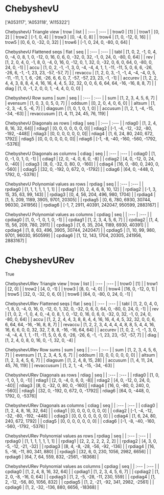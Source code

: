 # ChebyshevU
['A053117', 'A053118', 'A115322']

ChebyshevU Triangle view
| trow  |  list  |
| :---  |  :---  |
| trow0 | [1] |
| trow1 | [0, 2] |
| trow2 | [-1, 0, 4] |
| trow3 | [0, -4, 0, 8] |
| trow4 | [1, 0, -12, 0, 16] |
| trow5 | [0, 6, 0, -32, 0, 32] |
| trow6 | [-1, 0, 24, 0, -80, 0, 64] |

ChebyshevU Flattened seqs
| flat      |   seq  |
| :---      |  :---  |
| tabl     | [1, 0, 2, -1, 0, 4, 0, -4, 0, 8, 1, 0, -12, 0, 16, 0, 6, 0, -32, 0, 32, -1, 0, 24, 0, -80, 0, 64] |
| rev      | [1, 2, 0, 4, 0, -1, 8, 0, -4, 0, 16, 0, -12, 0, 1, 32, 0, -32, 0, 6, 0, 64, 0, -80, 0, 24, 0, -1] |
| accu     | [1, 0, 2, -1, -1, 3, 0, -4, -4, 4, 1, 1, -11, -11, 5, 0, 6, 6, -26, -26, 6, -1, -1, 23, 23, -57, -57, 7] |
| revaccu  | [1, 2, 0, 3, -1, -1, 4, -4, -4, 0, 5, -11, -11, 1, 1, 6, -26, -26, 6, 6, 0, 7, -57, -57, 23, 23, -1, -1] |
| accurev  | [1, 2, 2, 4, 4, 3, 8, 8, 4, 4, 16, 16, 4, 4, 5, 32, 32, 0, 0, 6, 6, 64, 64, -16, -16, 8, 8, 7] |
| diag     | [1, 0, -1, 2, 0, 0, 1, -4, 4, 0, 0, 0] |

ChebyshevU Row sums
| sum        |   seq  |
| :---       |  :---  |
| sum       | [1, 2, 3, 4, 5, 6, 7] |
| evensum   | [1, 0, 3, 0, 5, 0, 7] |
| oddsum    | [0, 2, 0, 4, 0, 6, 0] |
| altsum    | [1, -2, 3, -4, 5, -6, 7] |
| diagsum   | [1, 0, 1, 0, 1, 0] |
| accusum   | [1, 2, 1, -4, -15, -34, -63] |
| revaccusum | [1, 4, 11, 24, 45, 76, 119] |

ChebyshevU Diagonals as rows
| rdiag  |   seq  |
| :---   |  :---  |
| rdiag0 | [1, 2, 4, 8, 16, 32, 64]|
| rdiag1 | [0, 0, 0, 0, 0, 0, 0]|
| rdiag2 | [-1, -4, -12, -32, -80, -192, -448]|
| rdiag3 | [0, 0, 0, 0, 0, 0, 0]|
| rdiag4 | [1, 6, 24, 80, 240, 672, 1792]|
| rdiag5 | [0, 0, 0, 0, 0, 0, 0]|
| rdiag6 | [-1, -8, -40, -160, -560, -1792, -5376]|

ChebyshevU Diagonals as columns
| cdiag  |   seq  |
| :---   |  :---  |
| cdiag0 | [1, 0, -1, 0, 1, 0, -1] |
| cdiag1 | [2, 0, -4, 0, 6, 0, -8] |
| cdiag2 | [4, 0, -12, 0, 24, 0, -40] |
| cdiag3 | [8, 0, -32, 0, 80, 0, -160] |
| cdiag4 | [16, 0, -80, 0, 240, 0, -560] |
| cdiag5 | [32, 0, -192, 0, 672, 0, -1792] |
| cdiag6 | [64, 0, -448, 0, 1792, 0, -5376] |

ChebyshevU Polynomial values as rows
| rpdiag  |   seq  |
| :---    |  :---  |
| rpdiag0 | [1, 1, 1, 1, 1, 1, 1] |
| rpdiag1 | [0, 2, 4, 6, 8, 10, 12] |
| rpdiag2 | [-1, 3, 15, 35, 63, 99, 143] |
| rpdiag3 | [0, 4, 56, 204, 496, 980, 1704] |
| rpdiag4 | [1, 5, 209, 1189, 3905, 9701, 20305] |
| rpdiag5 | [0, 6, 780, 6930, 30744, 96030, 241956] |
| rpdiag6 | [-1, 7, 2911, 40391, 242047, 950599, 2883167] |

ChebyshevU Polynomial values as columns
| cpdiag  |   seq  |
| :---    |  :---  |
| cpdiag0 | [1, 0, -1, 0, 1, 0, -1] |
| cpdiag1 | [1, 2, 3, 4, 5, 6, 7] |
| cpdiag2 | [1, 4, 15, 56, 209, 780, 2911] |
| cpdiag3 | [1, 6, 35, 204, 1189, 6930, 40391] |
| cpdiag4 | [1, 8, 63, 496, 3905, 30744, 242047] |
| cpdiag5 | [1, 10, 99, 980, 9701, 96030, 950599] |
| cpdiag6 | [1, 12, 143, 1704, 20305, 241956, 2883167] |

# ChebyshevURev
True

ChebyshevURev Triangle view
| trow  |  list  |
| :---  |  :---  |
| trow0 | [1] |
| trow1 | [2, 0] |
| trow2 | [4, 0, -1] |
| trow3 | [8, 0, -4, 0] |
| trow4 | [16, 0, -12, 0, 1] |
| trow5 | [32, 0, -32, 0, 6, 0] |
| trow6 | [64, 0, -80, 0, 24, 0, -1] |

ChebyshevURev Flattened seqs
| flat      |   seq  |
| :---      |  :---  |
| tabl     | [1, 2, 0, 4, 0, -1, 8, 0, -4, 0, 16, 0, -12, 0, 1, 32, 0, -32, 0, 6, 0, 64, 0, -80, 0, 24, 0, -1] |
| rev      | [1, 0, 2, -1, 0, 4, 0, -4, 0, 8, 1, 0, -12, 0, 16, 0, 6, 0, -32, 0, 32, -1, 0, 24, 0, -80, 0, 64] |
| accu     | [1, 2, 2, 4, 4, 3, 8, 8, 4, 4, 16, 16, 4, 4, 5, 32, 32, 0, 0, 6, 6, 64, 64, -16, -16, 8, 8, 7] |
| revaccu  | [1, 2, 2, 3, 4, 4, 4, 4, 8, 8, 5, 4, 4, 16, 16, 6, 6, 0, 0, 32, 32, 7, 8, 8, -16, -16, 64, 64] |
| accurev  | [1, 0, 2, -1, -1, 3, 0, -4, -4, 4, 1, 1, -11, -11, 5, 0, 6, 6, -26, -26, 6, -1, -1, 23, 23, -57, -57, 7] |
| diag     | [1, 2, 4, 0, 8, 0, 16, 0, -1, 32, 0, -4] |

ChebyshevURev Row sums
| sum        |   seq  |
| :---       |  :---  |
| sum       | [1, 2, 3, 4, 5, 6, 7] |
| evensum   | [1, 2, 3, 4, 5, 6, 7] |
| oddsum    | [0, 0, 0, 0, 0, 0, 0] |
| altsum    | [1, 2, 3, 4, 5, 6, 7] |
| diagsum   | [1, 2, 4, 8, 15, 28] |
| accusum   | [1, 4, 11, 24, 45, 76, 119] |
| revaccusum | [1, 2, 1, -4, -15, -34, -63] |

ChebyshevURev Diagonals as rows
| rdiag  |   seq  |
| :---   |  :---  |
| rdiag0 | [1, 0, -1, 0, 1, 0, -1]|
| rdiag1 | [2, 0, -4, 0, 6, 0, -8]|
| rdiag2 | [4, 0, -12, 0, 24, 0, -40]|
| rdiag3 | [8, 0, -32, 0, 80, 0, -160]|
| rdiag4 | [16, 0, -80, 0, 240, 0, -560]|
| rdiag5 | [32, 0, -192, 0, 672, 0, -1792]|
| rdiag6 | [64, 0, -448, 0, 1792, 0, -5376]|

ChebyshevURev Diagonals as columns
| cdiag  |   seq  |
| :---   |  :---  |
| cdiag0 | [1, 2, 4, 8, 16, 32, 64] |
| cdiag1 | [0, 0, 0, 0, 0, 0, 0] |
| cdiag2 | [-1, -4, -12, -32, -80, -192, -448] |
| cdiag3 | [0, 0, 0, 0, 0, 0, 0] |
| cdiag4 | [1, 6, 24, 80, 240, 672, 1792] |
| cdiag5 | [0, 0, 0, 0, 0, 0, 0] |
| cdiag6 | [-1, -8, -40, -160, -560, -1792, -5376] |

ChebyshevURev Polynomial values as rows
| rpdiag  |   seq  |
| :---    |  :---  |
| rpdiag0 | [1, 1, 1, 1, 1, 1, 1] |
| rpdiag1 | [2, 2, 2, 2, 2, 2, 2] |
| rpdiag2 | [4, 3, 0, -5, -12, -21, -32] |
| rpdiag3 | [8, 4, -8, -28, -56, -92, -136] |
| rpdiag4 | [16, 5, -16, -11, 80, 341, 880] |
| rpdiag5 | [32, 6, 0, 230, 1056, 2982, 6656] |
| rpdiag6 | [64, 7, 64, 559, 832, -2561, -18368] |

ChebyshevURev Polynomial values as columns
| cpdiag  |   seq  |
| :---    |  :---  |
| cpdiag0 | [1, 2, 4, 8, 16, 32, 64] |
| cpdiag1 | [1, 2, 3, 4, 5, 6, 7] |
| cpdiag2 | [1, 2, 0, -8, -16, 0, 64] |
| cpdiag3 | [1, 2, -5, -28, -11, 230, 559] |
| cpdiag4 | [1, 2, -12, -56, 80, 1056, 832] |
| cpdiag5 | [1, 2, -21, -92, 341, 2982, -2561] |
| cpdiag6 | [1, 2, -32, -136, 880, 6656, -18368] |

